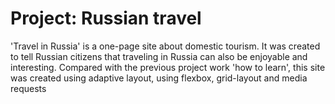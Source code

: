# Project: Russian travel
'Travel in Russia' is a one-page site about domestic tourism. It was created to tell Russian citizens that traveling in Russia can also be enjoyable and interesting.
Compared with the previous project work 'how to learn', this site was created using adaptive layout, using flexbox, grid-layout and media requests